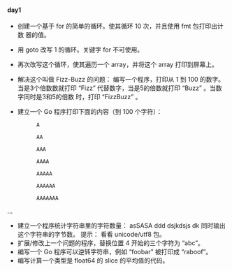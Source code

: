 #### day1
-  创建一个基于 for 的简单的循环。使其循环 10 次，并且使用 fmt 包打印出计数
器的值。
- 用 goto 改写 1 的循环。关键字 for 不可使用。
- 再次改写这个循环，使其遍历一个 array，并将这个 array 打印到屏幕上。
- 解决这个叫做 Fizz-Buzz 的问题：
编写一个程序，打印从 1 到 100 的数字。当是3个倍数数就打印 “Fizz”
代替数字，当是5的倍数就打印 “Buzz” 。当数字同时是3和5的倍数
时，打印 “FizzBuzz” 。

- 建立一个 Go 程序打印下面的内容（到 100 个字符）：

            A
            
            AA
            
            AAA
            
            AAAA
            
            AAAAA
            
            AAAAAA
            
            AAAAAAA
...
- 建立一个程序统计字符串里的字符数量：
asSASA ddd dsjkdsjs dk
同时输出这个字符串的字节数。 提示： 看看 unicode/utf8 包。
- 扩展/修改上一个问题的程序，替换位置 4 开始的三个字符为 “abc”。
- 编写一个 Go 程序可以逆转字符串，例如 “foobar” 被打印成 “raboof”。
- 编写计算一个类型是 float64 的 slice 的平均值的代码。
